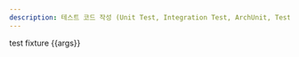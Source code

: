 ```yaml
---
description: 테스트 코드 작성 (Unit Test, Integration Test, ArchUnit, Test Fixture 등)
---
```


test fixture {{args}}
